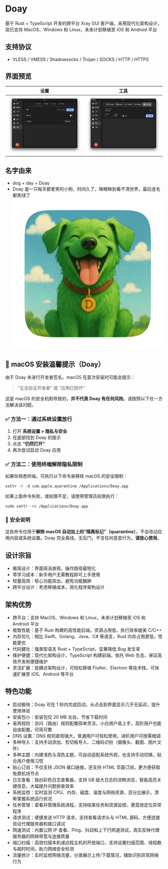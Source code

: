 # Doay

基于 Rust + TypeScript 开发的跨平台 Xray GUI 客户端，采用现代化架构设计，现已支持 MacOS、Windows 和 Linux，未来计划移植至
iOS 和 Android 平台

## 支持协议

- VLESS / VMESS / Shadowsocks / Trojan / SOCKS / HTTP / HTTPS

## 界面预览

| 设置                 | 工具                 |
|--------------------|--------------------|
| ![](preview/1.png) | ![](preview/2.png) |

## 名字由来

- dog + day = Doay
- Doay 是一只每天都爱笑的小狗，时间久了，眯眼眯到看不清世界，最后连毛都笑绿了
  ![icon.png](src-tauri/icons/icon.png)

## 🍎 macOS 安装温馨提示（Doay）

由于 Doay 未进行开发者签名，macOS 在首次安装时可能会提示：

> “无法验证开发者” 或 “应用已损坏”

这是 macOS 的安全机制导致的，**并不代表 Doay 有任何风险**。请按照以下任一方法解决该问题。

### ✅ 方法一：通过系统设置放行

1. 打开 **系统设置 > 隐私与安全**
2. 在底部找到 Doay 的提示
3. 点击 **“仍然打开”**
4. 再次尝试启动 Doay 应用

### ✅ 方法二：使用终端解除隐私限制

如果你熟悉终端，可执行以下命令来移除 macOS 的安全限制：

```
xattr -r -d com.apple.quarantine /Applications/Doay.app
```

如果上面命令失败，或权限不足，请使用管理员权限执行：

```
sudo xattr -rc /Applications/Doay.app
```

### 🔐 安全说明

这些命令仅用于**解除 macOS 自动加上的“隔离标记”（quarantine）**，不会改动应用内容或系统设置。Doay 完全离线，无后门，不含任何恶意行为，**请放心使用**。

## 设计宗旨

- 极简设计：界面简洁直观，操作路径最短化
- 零学习成本：新手用户无需教程即可上手使用
- 轻量高效：核心功能突出，避免功能臃肿
- 跨平台设计：考虑移植成本，简化程序架构设计

## 架构优势

- 跨平台：支持 MacOS、Windows 和 Linux，未来计划移植至 iOS 和 Android 平台
- 极致性能：基于 Rust 构建的高性能后端，资源占用低，执行效率媲美 C/C++
- 内存优化：相比 Swift、Golang、Java、C# 等语言，Rust 内存占用更低，性能更优
- 代码健壮：强类型语言 Rust + TypeScript，显著降低 Bug 发生率
- 维护便捷：现代化架构设计，TypeScript 构建前端，依托 Web 生态，保证高效开发和便捷维护
- 灵活扩展：低耦合架构设计，可轻松移植 Flutter、Electron 等技术栈，可快速扩展至 iOS、Android 等平台

## 特色功能

- 启动极快：Doay 可在 1 秒内完成启动，从点击到界面显示几乎无延迟，提升使用体验
- 安装包小：安装包仅 20 MB 左右，节省下载时间
- 易用规则：访问（路由）规则配置简单灵活，小白用户易上手，高阶用户也能自由配置，可简可繁
- DNS 设置：DNS 规则直观强大，普通用户可轻松使用，进阶用户可按需细调
- 多种导入：支持手动添加、剪切板导入、二维码识别（摄像头、截图、图片文件）
- 多种主题：内建浅色与深色主题，可自动适配系统外观，也支持手动切换，贴合用户使用习惯
- 贴心订阅：不仅支持 JSON 接口链接，还支持 HTML 页面订阅，更方便获取免费机场节点
- 日志查看：独创彩色日志查看器，支持 GB 级大日志的流畅浏览，智能高亮关键信息，大幅提升问题排查效率
- 系统监控：实时监测 CPU、内存、磁盘、温度与网络资源，百分比展示，清晰掌握系统运行状况
- 任务管理：查看并管理系统进程，支持结束任务和资源监控，更高效定位异常程序
- 请求测试：便捷发送 HTTP 请求，支持查看请求头与 HTML 源码，方便连接验证代理服务器和接口调试
- 网速测试：内置公网 IP 查看、Ping、抖动和上下行网速测试，真实反映代理服务器的网络带宽与连接质量
- 端口扫描：高效扫描本机或远程主机的开放端口，支持设置扫描范围、线程数与超时时间，助力网络安全检测
- 流量统计：实时监控网络流量，分类展示上传/下载情况，辅助识别异常网络行为

